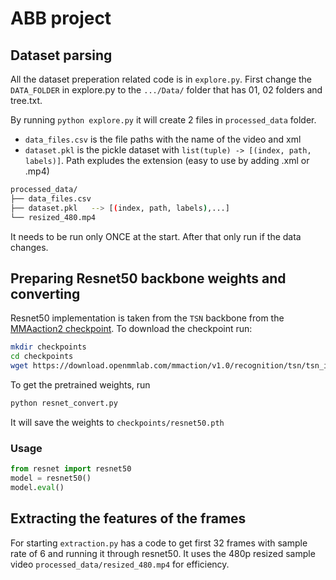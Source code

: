 # ABB project 

## Dataset parsing
All the dataset preperation related code is in `explore.py`. First change the `DATA_FOLDER` in explore.py to the `.../Data/` folder that has 01, 02 folders and tree.txt.

By running `python explore.py` it will create 2 files in `processed_data` folder. 

- `data_files.csv` is the file paths with the name of the video and xml
- `dataset.pkl` is the pickle dataset with `list(tuple) -> [(index, path, labels)]`. Path expludes the extension (easy to use by adding .xml or .mp4)
```bash
processed_data/
├── data_files.csv
├── dataset.pkl   --> [(index, path, labels),...]
└── resized_480.mp4
```

It needs to be run only ONCE at the start. After that only run if the data changes.

## Preparing Resnet50 backbone weights and converting

Resnet50 implementation is taken from the `TSN` backbone from the [MMAaction2 checkpoint](https://download.openmmlab.com/mmaction/v1.0/recognition/tsn/tsn_imagenet-pretrained-r50_8xb32-1x1x8-100e_kinetics400-rgb/tsn_imagenet-pretrained-r50_8xb32-1x1x8-100e_kinetics400-rgb_20220906-2692d16c.pth). To download the checkpoint run:
```bash
mkdir checkpoints
cd checkpoints
wget https://download.openmmlab.com/mmaction/v1.0/recognition/tsn/tsn_imagenet-pretrained-r50_8xb32-1x1x8-100e_kinetics400-rgb/tsn_imagenet-pretrained-r50_8xb32-1x1x8-100e_kinetics400-rgb_20220906-2692d16c.pth
```

To get the pretrained weights, run 
```bash 
python resnet_convert.py
```
It will save the weights to `checkpoints/resnet50.pth`

### Usage
```python
from resnet import resnet50
model = resnet50()
model.eval()
```
## Extracting the features of the frames
For starting `extraction.py` has a code to get first 32 frames with sample rate of 6 and running it through resnet50. It uses the 480p resized sample video `processed_data/resized_480.mp4` for efficiency.
